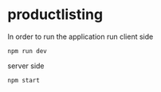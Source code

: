 # productlisting
In order to run the application 
run 
client side
```
npm run dev
```
server side
```
npm start
```
